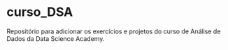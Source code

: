 # curso_DSA
Repositório para adicionar os exercícios e projetos do curso de Análise de Dados da Data Science Academy.
